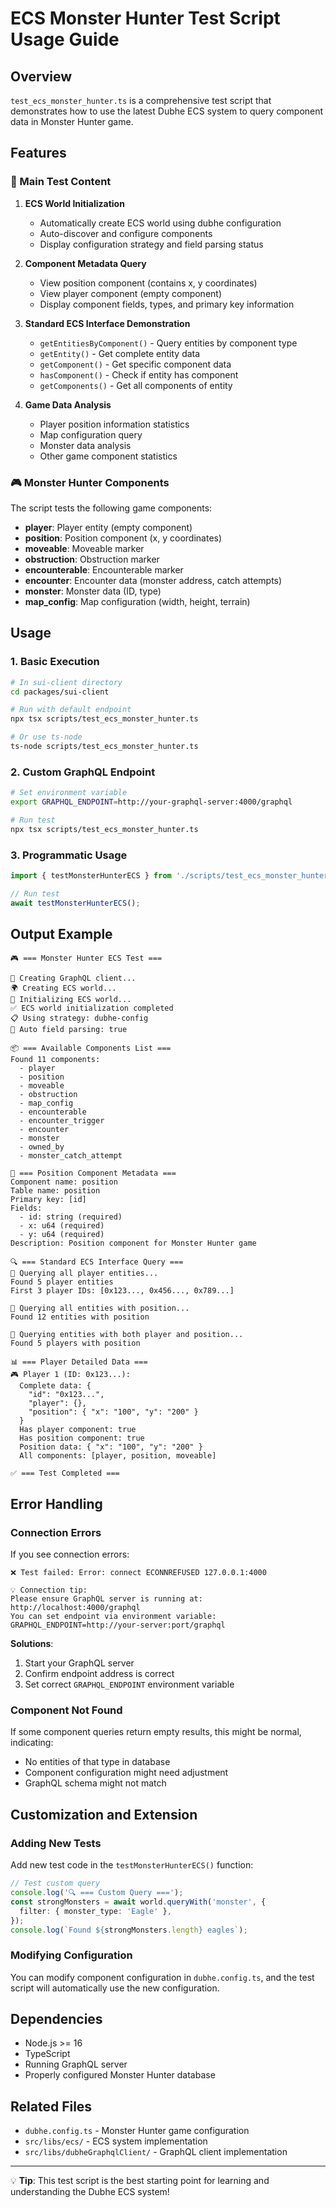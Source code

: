 # ECS Monster Hunter Test Script Usage Guide

## Overview

`test_ecs_monster_hunter.ts` is a comprehensive test script that demonstrates how to use the latest Dubhe ECS system to query component data in Monster Hunter game.

## Features

### 🎯 Main Test Content

1. **ECS World Initialization**

   - Automatically create ECS world using dubhe configuration
   - Auto-discover and configure components
   - Display configuration strategy and field parsing status

2. **Component Metadata Query**

   - View position component (contains x, y coordinates)
   - View player component (empty component)
   - Display component fields, types, and primary key information

3. **Standard ECS Interface Demonstration**

   - `getEntitiesByComponent()` - Query entities by component type
   - `getEntity()` - Get complete entity data
   - `getComponent()` - Get specific component data
   - `hasComponent()` - Check if entity has component
   - `getComponents()` - Get all components of entity

4. **Game Data Analysis**
   - Player position information statistics
   - Map configuration query
   - Monster data analysis
   - Other game component statistics

### 🎮 Monster Hunter Components

The script tests the following game components:

- **player**: Player entity (empty component)
- **position**: Position component (x, y coordinates)
- **moveable**: Moveable marker
- **obstruction**: Obstruction marker
- **encounterable**: Encounterable marker
- **encounter**: Encounter data (monster address, catch attempts)
- **monster**: Monster data (ID, type)
- **map_config**: Map configuration (width, height, terrain)

## Usage

### 1. Basic Execution

```bash
# In sui-client directory
cd packages/sui-client

# Run with default endpoint
npx tsx scripts/test_ecs_monster_hunter.ts

# Or use ts-node
ts-node scripts/test_ecs_monster_hunter.ts
```

### 2. Custom GraphQL Endpoint

```bash
# Set environment variable
export GRAPHQL_ENDPOINT=http://your-graphql-server:4000/graphql

# Run test
npx tsx scripts/test_ecs_monster_hunter.ts
```

### 3. Programmatic Usage

```typescript
import { testMonsterHunterECS } from './scripts/test_ecs_monster_hunter';

// Run test
await testMonsterHunterECS();
```

## Output Example

```
🎮 === Monster Hunter ECS Test ===

🔌 Creating GraphQL client...
🌍 Creating ECS world...
🚀 Initializing ECS world...
✅ ECS world initialization completed
📋 Using strategy: dubhe-config
🔧 Auto field parsing: true

📦 === Available Components List ===
Found 11 components:
  - player
  - position
  - moveable
  - obstruction
  - map_config
  - encounterable
  - encounter_trigger
  - encounter
  - monster
  - owned_by
  - monster_catch_attempt

📍 === Position Component Metadata ===
Component name: position
Table name: position
Primary key: [id]
Fields:
  - id: string (required)
  - x: u64 (required)
  - y: u64 (required)
Description: Position component for Monster Hunter game

🔍 === Standard ECS Interface Query ===
👥 Querying all player entities...
Found 5 player entities
First 3 player IDs: [0x123..., 0x456..., 0x789...]

📍 Querying all entities with position...
Found 12 entities with position

🎯 Querying entities with both player and position...
Found 5 players with position

📊 === Player Detailed Data ===
🎮 Player 1 (ID: 0x123...):
  Complete data: {
    "id": "0x123...",
    "player": {},
    "position": { "x": "100", "y": "200" }
  }
  Has player component: true
  Has position component: true
  Position data: { "x": "100", "y": "200" }
  All components: [player, position, moveable]

✅ === Test Completed ===
```

## Error Handling

### Connection Errors

If you see connection errors:

```
❌ Test failed: Error: connect ECONNREFUSED 127.0.0.1:4000

💡 Connection tip:
Please ensure GraphQL server is running at: http://localhost:4000/graphql
You can set endpoint via environment variable: GRAPHQL_ENDPOINT=http://your-server:port/graphql
```

**Solutions**:

1. Start your GraphQL server
2. Confirm endpoint address is correct
3. Set correct `GRAPHQL_ENDPOINT` environment variable

### Component Not Found

If some component queries return empty results, this might be normal, indicating:

- No entities of that type in database
- Component configuration might need adjustment
- GraphQL schema might not match

## Customization and Extension

### Adding New Tests

Add new test code in the `testMonsterHunterECS()` function:

```typescript
// Test custom query
console.log('🔍 === Custom Query ===');
const strongMonsters = await world.queryWith('monster', {
  filter: { monster_type: 'Eagle' },
});
console.log(`Found ${strongMonsters.length} eagles`);
```

### Modifying Configuration

You can modify component configuration in `dubhe.config.ts`, and the test script will automatically use the new configuration.

## Dependencies

- Node.js >= 16
- TypeScript
- Running GraphQL server
- Properly configured Monster Hunter database

## Related Files

- `dubhe.config.ts` - Monster Hunter game configuration
- `src/libs/ecs/` - ECS system implementation
- `src/libs/dubheGraphqlClient/` - GraphQL client implementation

---

💡 **Tip**: This test script is the best starting point for learning and understanding the Dubhe ECS system!
